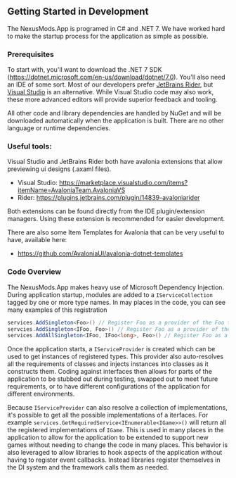 ﻿## Getting Started in Development


The NexusMods.App is programed in C# and .NET 7. We have worked hard to make the startup process for the application as simple as possible.


### Prerequisites

To start with, you'll want to download the .NET 7 SDK (https://dotnet.microsoft.com/en-us/download/dotnet/7.0). You'll also need an IDE of some sort. Most of our developers prefer [JetBrains Rider](https://www.jetbrains.com/rider/), but [Visual Studio](https://visualstudio.microsoft.com/downloads/) is an alternative. While Visual Studio code may also work, these more advanced editors will provide superior feedback and tooling.

All other code and library dependencies are handled by NuGet and will be downloaded automatically when the application is built.
There are no other language or runtime dependencies.

### Useful tools:
Visual Studio and JetBrains Rider both have avalonia extensions that allow previewing ui designs (.axaml files).
- Visual Studio:  https://marketplace.visualstudio.com/items?itemName=AvaloniaTeam.AvaloniaVS
- Rider: https://plugins.jetbrains.com/plugin/14839-avaloniarider

Both extensions can be found directly from the IDE plugin/extension managers.
Using these extension is recommended for easier development.

There are also some Item Templates for Avalonia that can be very useful to have, available here:
- https://github.com/AvaloniaUI/avalonia-dotnet-templates

### Code Overview

The NexusMods.App makes heavy use of Microsoft Dependency Injection. During application startup, modules are added to a `IServiceCollection` tagged by one or more type names. In may places in the code, you can see many examples of this registration

```csharp
services.AddSingleton<Foo>() // Register Foo as a provider of the Foo type
servcies.AddSingleton<IFoo, Foo>() // Register Foo as a provider of the IFoo interface
services.AddAllSingleton<IFoo, IFoo<long>, Foo>() // Register Foo as a provider of
```

Once the application starts, a `IServiceProvider` is created which can be used to get instances of registered types. This provider also auto-resolves all the requirements of classes and injects instances into classes as it constructs them.
Coding against interfaces then allows for parts of the application to be stubbed out during testing, swapped out to meet future requirements, or to have different configurations of the application for different environments.

Because `IServiceProvider` can also resolve a collection of implementations, it's possible to get all the possible implementations of a iterfaces. For example `services.GetRequiredService<IEnumerable<IGame>>()`
will return all the registered implementations of `IGame`. This is used in many places in the application to allow for the application to be extended to support new games without needing to change the code in many places.
This behavior is also leveraged to allow libraries to hook aspects of the application without having to register event callbacks. Instead libraries register themselves in the DI system and the framework calls them as needed.

